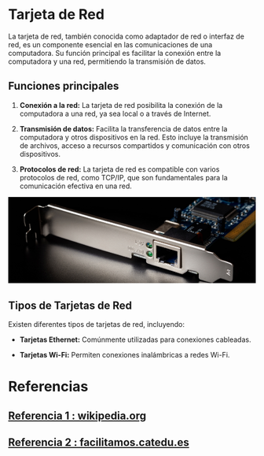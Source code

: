 
# Tarjeta de Red

La tarjeta de red, también conocida como adaptador de red o interfaz de red, es un componente esencial en las comunicaciones de una computadora. Su función principal es facilitar la conexión entre la computadora y una red, permitiendo la transmisión de datos.

## Funciones principales

1. **Conexión a la red:** La tarjeta de red posibilita la conexión de la computadora a una red, ya sea local o a través de Internet.

2. **Transmisión de datos:** Facilita la transferencia de datos entre la computadora y otros dispositivos en la red. Esto incluye la transmisión de archivos, acceso a recursos compartidos y comunicación con otros dispositivos.

3. **Protocolos de red:** La tarjeta de red es compatible con varios protocolos de red, como TCP/IP, que son fundamentales para la comunicación efectiva en una red.

<img src="/img/def1.png" alt="logo" width="800px"></img>

## Tipos de Tarjetas de Red

Existen diferentes tipos de tarjetas de red, incluyendo:

- **Tarjetas Ethernet:** Comúnmente utilizadas para conexiones cableadas.

- **Tarjetas Wi-Fi:** Permiten conexiones inalámbricas a redes Wi-Fi.



# Referencias
## [Referencia 1 : wikipedia.org](https://en.wikipedia.org/wiki/Occupational_hazard)
## [Referencia 2 : facilitamos.catedu.es](https://facilitamos.catedu.es/previo/fpinformatica/INFOR_U2_1_riesgo_laboral_y_medio_ambienteZIP/wiki_sobre_los_riesgos_laborables_y_las_medidas_preventivas.html)




